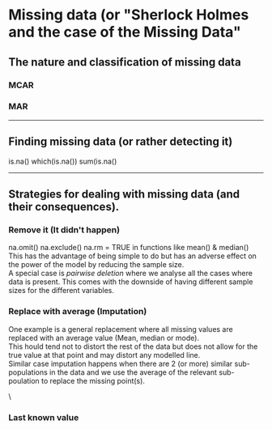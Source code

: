 # Missing data (or "Sherlock Holmes and the case of the Missing Data"   

## The nature and classification of missing data   
### MCAR   
### MAR   

<HR>

## Finding missing data (or rather detecting it)   
is.na()
which(is.na())
sum(is.na()
<HR>

## Strategies for dealing with missing data (and their consequences).   
### Remove it (It didn't happen)
na.omit()
na.exclude()
na.rm = TRUE in functions like mean() & median()    
This has the advantage of being simple to do but has an adverse effect 
on the power of the model by reducing the sample size.    
A special case is *pairwise deletion* where we analyse all the cases
where data is present. This comes with the downside of having different 
sample sizes for the different variables.   

### Replace with average (Imputation)  
One example is a general replacement where all missing values are 
replaced with an average value (Mean, median or mode).    
This hould tend not to distort the rest of the data but does not allow
for the true value at that point and may distort any modelled line.   
Similar case imputation happens when there are 2 (or more) similar 
sub-populations in the data and we use the average of the relevant 
sub-poulation to replace the missing point(s).    

\
### Last known value
